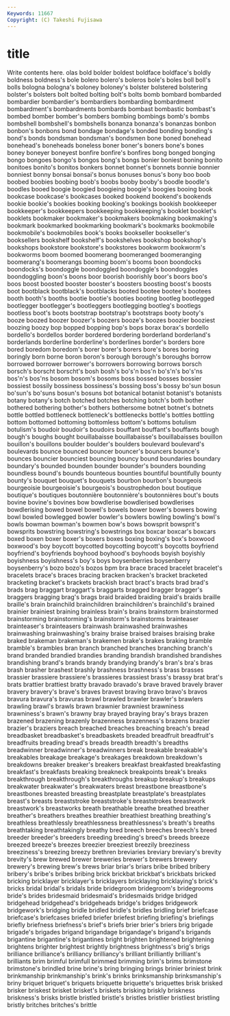 ```yaml
---
Keywords: 11667 
Copyright: (C) Takeshi Fujisawa
---
```


# title

Write contents here.
olas bold bolder boldest boldface
boldface's boldly boldness boldness's bole bolero bolero's boleros bole's boles
boll boll's bolls bologna bologna's boloney boloney's bolster bolstered bolstering
bolster's bolsters bolt bolted bolting bolt's bolts bomb bombard bombarded
bombardier bombardier's bombardiers bombarding bombardment bombardment's bombardments bombards bombast bombastic
bombast's bombed bomber bomber's bombers bombing bombings bomb's bombs bombshell
bombshell's bombshells bonanza bonanza's bonanzas bonbon bonbon's bonbons bond bondage
bondage's bonded bonding bonding's bond's bonds bondsman bondsman's bondsmen bone
boned bonehead bonehead's boneheads boneless boner boner's boners bone's bones
boney boneyer boneyest bonfire bonfire's bonfires bong bonged bonging bongo
bongoes bongo's bongos bong's bongs bonier boniest boning bonito bonitoes
bonito's bonitos bonkers bonnet bonnet's bonnets bonnie bonnier bonniest bonny
bonsai bonsai's bonus bonuses bonus's bony boo boob boobed boobies
boobing boob's boobs booby booby's boodle boodle's boodles booed boogie
boogied boogieing boogie's boogies booing book bookcase bookcase's bookcases booked
bookend bookend's bookends bookie bookie's bookies booking booking's bookings bookish
bookkeeper bookkeeper's bookkeepers bookkeeping bookkeeping's booklet booklet's booklets bookmaker bookmaker's
bookmakers bookmaking bookmaking's bookmark bookmarked bookmarking bookmark's bookmarks bookmobile bookmobile's
bookmobiles book's books bookseller bookseller's booksellers bookshelf bookshelf's bookshelves bookshop
bookshop's bookshops bookstore bookstore's bookstores bookworm bookworm's bookworms boom boomed
boomerang boomeranged boomeranging boomerang's boomerangs booming boom's booms boon boondocks
boondocks's boondoggle boondoggled boondoggle's boondoggles boondoggling boon's boons boor boorish
boorishly boor's boors boo's boos boost boosted booster booster's boosters
boosting boost's boosts boot bootblack bootblack's bootblacks booted bootee bootee's
bootees booth booth's booths bootie bootie's booties booting bootleg bootlegged
bootlegger bootlegger's bootleggers bootlegging bootleg's bootlegs bootless boot's boots bootstrap
bootstrap's bootstraps booty booty's booze boozed boozer boozer's boozers booze's
boozes boozier booziest boozing boozy bop bopped bopping bop's bops
borax borax's bordello bordello's bordellos border bordered bordering borderland borderland's
borderlands borderline borderline's borderlines border's borders bore bored boredom boredom's
borer borer's borers bore's bores boring boringly born borne boron
boron's borough borough's boroughs borrow borrowed borrower borrower's borrowers borrowing
borrows borsch borsch's borscht borscht's bosh bosh's bo's'n bos'n bo's'n's
bo's'ns bos'n's bos'ns bosom bosom's bosoms boss bossed bosses bossier
bossiest bossily bossiness bossiness's bossing boss's bossy bo'sun bosun bo'sun's
bo'suns bosun's bosuns bot botanical botanist botanist's botanists botany botany's
botch botched botches botching botch's both bother bothered bothering bother's
bothers bothersome botnet botnet's botnets bottle bottled bottleneck bottleneck's bottlenecks
bottle's bottles bottling bottom bottomed bottoming bottomless bottom's bottoms botulism
botulism's boudoir boudoir's boudoirs bouffant bouffant's bouffants bough bough's boughs
bought bouillabaisse bouillabaisse's bouillabaisses bouillon bouillon's bouillons boulder boulder's boulders
boulevard boulevard's boulevards bounce bounced bouncer bouncer's bouncers bounce's bounces
bouncier bounciest bouncing bouncy bound boundaries boundary boundary's bounded bounden
bounder bounder's bounders bounding boundless bound's bounds bounteous bounties bountiful
bountifully bounty bounty's bouquet bouquet's bouquets bourbon bourbon's bourgeois bourgeoisie
bourgeoisie's bourgeois's boustrophedon bout boutique boutique's boutiques boutonnière boutonnière's boutonnières
bout's bouts bovine bovine's bovines bow bowdlerise bowdlerised bowdlerises bowdlerising
bowed bowel bowel's bowels bower bower's bowers bowing bowl bowled
bowlegged bowler bowler's bowlers bowling bowling's bowl's bowls bowman bowman's
bowmen bow's bows bowsprit bowsprit's bowsprits bowstring bowstring's bowstrings box
boxcar boxcar's boxcars boxed boxen boxer boxer's boxers boxes boxing
boxing's box's boxwood boxwood's boy boycott boycotted boycotting boycott's boycotts
boyfriend boyfriend's boyfriends boyhood boyhood's boyhoods boyish boyishly boyishness boyishness's
boy's boys boysenberries boysenberry boysenberry's bozo bozo's bozos bpm bra
brace braced bracelet bracelet's bracelets brace's braces bracing bracken bracken's
bracket bracketed bracketing bracket's brackets brackish bract bract's bracts brad
brad's brads brag braggart braggart's braggarts bragged bragger bragger's braggers
bragging brag's brags braid braided braiding braid's braids braille braille's
brain brainchild brainchildren brainchildren's brainchild's brained brainier brainiest braining brainless
brain's brains brainstorm brainstormed brainstorming brainstorming's brainstorm's brainstorms brainteaser brainteaser's
brainteasers brainwash brainwashed brainwashes brainwashing brainwashing's brainy braise braised braises
braising brake braked brakeman brakeman's brakemen brake's brakes braking bramble
bramble's brambles bran branch branched branches branching branch's brand branded
brandied brandies branding brandish brandished brandishes brandishing brand's brands brandy
brandying brandy's bran's bra's bras brash brasher brashest brashly brashness
brashness's brass brasses brassier brassiere brassiere's brassieres brassiest brass's brassy
brat brat's brats brattier brattiest bratty bravado bravado's brave braved
bravely braver bravery bravery's brave's braves bravest braving bravo bravo's
bravos bravura bravura's bravuras brawl brawled brawler brawler's brawlers brawling
brawl's brawls brawn brawnier brawniest brawniness brawniness's brawn's brawny bray
brayed braying bray's brays brazen brazened brazening brazenly brazenness brazenness's
brazens brazier brazier's braziers breach breached breaches breaching breach's bread
breadbasket breadbasket's breadbaskets breaded breadfruit breadfruit's breadfruits breading bread's breads
breadth breadth's breadths breadwinner breadwinner's breadwinners break breakable breakable's breakables
breakage breakage's breakages breakdown breakdown's breakdowns breaker breaker's breakers breakfast
breakfasted breakfasting breakfast's breakfasts breaking breakneck breakpoints break's breaks breakthrough
breakthrough's breakthroughs breakup breakup's breakups breakwater breakwater's breakwaters breast breastbone
breastbone's breastbones breasted breasting breastplate breastplate's breastplates breast's breasts breaststroke
breaststroke's breaststrokes breastwork breastwork's breastworks breath breathable breathe breathed breather
breather's breathers breathes breathier breathiest breathing breathing's breathless breathlessly breathlessness
breathlessness's breath's breaths breathtaking breathtakingly breathy bred breech breeches breech's
breed breeder breeder's breeders breeding breeding's breed's breeds breeze breezed
breeze's breezes breezier breeziest breezily breeziness breeziness's breezing breezy brethren
breviaries breviary breviary's brevity brevity's brew brewed brewer breweries brewer's
brewers brewery brewery's brewing brew's brews briar briar's briars bribe
bribed bribery bribery's bribe's bribes bribing brick brickbat brickbat's brickbats
bricked bricking bricklayer bricklayer's bricklayers bricklaying bricklaying's brick's bricks bridal
bridal's bridals bride bridegroom bridegroom's bridegrooms bride's brides bridesmaid bridesmaid's
bridesmaids bridge bridged bridgehead bridgehead's bridgeheads bridge's bridges bridgework bridgework's
bridging bridle bridled bridle's bridles bridling brief briefcase briefcase's briefcases
briefed briefer briefest briefing briefing's briefings briefly briefness briefness's brief's
briefs brier brier's briers brig brigade brigade's brigades brigand brigandage
brigandage's brigand's brigands brigantine brigantine's brigantines bright brighten brightened brightening
brightens brighter brightest brightly brightness brightness's brig's brigs brilliance brilliance's
brilliancy brilliancy's brilliant brilliantly brilliant's brilliants brim brimful brimfull brimmed
brimming brim's brims brimstone brimstone's brindled brine brine's bring bringing
brings brinier briniest brink brinkmanship brinkmanship's brink's brinks brinksmanship brinksmanship's
briny briquet briquet's briquets briquette briquette's briquettes brisk brisked brisker
briskest brisket brisket's briskets brisking briskly briskness briskness's brisks bristle
bristled bristle's bristles bristlier bristliest bristling bristly britches britches's brittle
